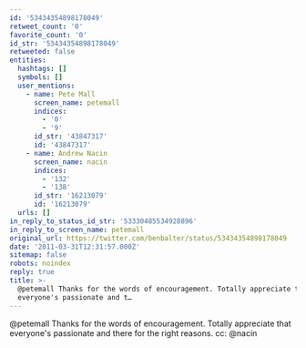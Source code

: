 ```yaml
---
id: '53434354898178049'
retweet_count: '0'
favorite_count: '0'
id_str: '53434354898178049'
retweeted: false
entities:
  hashtags: []
  symbols: []
  user_mentions:
    - name: Pete Mall
      screen_name: petemall
      indices:
        - '0'
        - '9'
      id_str: '43847317'
      id: '43847317'
    - name: Andrew Nacin
      screen_name: nacin
      indices:
        - '132'
        - '138'
      id_str: '16213079'
      id: '16213079'
  urls: []
in_reply_to_status_id_str: '53330485534928896'
in_reply_to_screen_name: petemall
original_url: https://twitter.com/benbalter/status/53434354898178049
date: '2011-03-31T12:31:57.000Z'
sitemap: false
robots: noindex
reply: true
title: >-
  @petemall Thanks for the words of encouragement. Totally appreciate that
  everyone's passionate and t…
---
```


@petemall Thanks for the words of encouragement. Totally appreciate that everyone's passionate and there for the right reasons. cc: @nacin